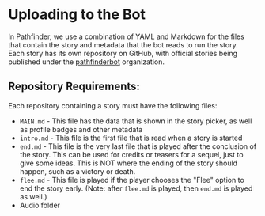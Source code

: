 # Uploading to the Bot

In Pathfinder, we use a combination of YAML and Markdown for the files that contain the story and metadata that the bot reads to run the story.  
Each story has its own repository on GitHub, with official stories being published under the [pathfinderbot](https://github.com/pathfinderbot) organization. 

## Repository Requirements: 

Each repository containing a story must have the following files:

* `MAIN.md` - This file has the data that is shown in the story picker, as well as profile badges and other metadata
* `intro.md` - This file is the first file that is read when a story is started
* `end.md` - This file is the very last file that is played after the conclusion of the story. This can be used for credits or teasers for a sequel, just to give some ideas. This is NOT where the ending of the story should happen, such as a victory or death.
* `flee.md` - This file is played if the player chooses the "Flee" option to end the story early. \(Note: after `flee.md` is played, then `end.md` is played as well.\)
* Audio folder



